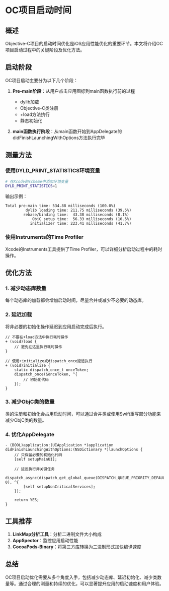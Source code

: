 # OC项目启动时间

## 概述

Objective-C项目的启动时间优化是iOS应用性能优化的重要环节。本文将介绍OC项目启动过程中的关键阶段及优化方法。

## 启动阶段

OC项目启动主要分为以下几个阶段：

1. **Pre-main阶段**：从用户点击应用图标到main函数执行前的过程
   - dylib加载
   - Objective-C类注册
   - +load方法执行
   - 静态初始化

2. **main函数执行阶段**：从main函数开始到AppDelegate的didFinishLaunchingWithOptions方法执行完毕

## 测量方法

### 使用DYLD_PRINT_STATISTICS环境变量

```bash
# 在Xcode的scheme中添加环境变量
DYLD_PRINT_STATISTICS=1
```

输出示例：
```
Total pre-main time: 534.88 milliseconds (100.0%)
         dylib loading time: 211.75 milliseconds (39.5%)
        rebase/binding time:  43.38 milliseconds (8.1%)
            ObjC setup time:  56.33 milliseconds (10.5%)
           initializer time: 223.41 milliseconds (41.7%)
```

### 使用Instruments的Time Profiler

Xcode的Instruments工具提供了Time Profiler，可以详细分析启动过程中的耗时操作。

## 优化方法

### 1. 减少动态库数量

每个动态库的加载都会增加启动时间，尽量合并或减少不必要的动态库。

### 2. 延迟加载

将非必要的初始化操作延迟到应用启动完成后执行。

```objc
// 不要在+load方法中执行耗时操作
+ (void)load {
    // 避免在这里执行耗时操作
}

// 使用+initialize或dispatch_once延迟执行
+ (void)initialize {
    static dispatch_once_t onceToken;
    dispatch_once(&onceToken, ^{
        // 初始化代码
    });
}
```

### 3. 减少ObjC类的数量

类的注册和初始化会占用启动时间，可以通过合并类或使用Swift重写部分功能来减少ObjC类的数量。

### 4. 优化AppDelegate

```objc
- (BOOL)application:(UIApplication *)application didFinishLaunchingWithOptions:(NSDictionary *)launchOptions {
    // 只保留必要的初始化代码
    [self setupMainUI];
    
    // 延迟执行非关键任务
    dispatch_async(dispatch_get_global_queue(DISPATCH_QUEUE_PRIORITY_DEFAULT, 0), ^{
        [self setupNonCriticalServices];
    });
    
    return YES;
}
```

## 工具推荐

1. **LinkMap分析工具**：分析二进制文件大小构成
2. **AppSpector**：监控应用启动性能
3. **CocoaPods-Binary**：将第三方库转换为二进制形式加快编译速度

## 总结

OC项目启动优化需要从多个角度入手，包括减少动态库、延迟初始化、减少类数量等。通过合理的测量和持续的优化，可以显著提升应用的启动速度和用户体验。